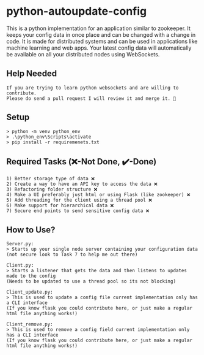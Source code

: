 # python-autoupdate-config

This is a python implementation for an application similar to zookeeper. It keeps your config data in once place and can be changed with a change in code. It is made for distributed systems and can be used in applications like machine learning and web apps. Your latest config data will automatically be available on all your distributed nodes using WebSockets. 

## Help Needed
```
If you are trying to learn python websockets and are willing to contribute. 
Please do send a pull request I will review it and merge it. 💖
```

## Setup
```
> python -m venv python_env
> .\python_env\Scripts\activate
> pip install -r requiremenets.txt
```

## Required Tasks (❌-Not Done, ✔️-Done)
```
1) Better storage type of data ❌
2) Create a way to have an API key to access the data ❌
3) Refactoring folder structure ❌
4) Make a UI preferably just html or using Flask (like zookeeper) ❌
5) Add threading for the client using a thread pool ❌
6) Make support for hierarchical data ❌
7) Secure end points to send sensitive config data ❌
```


## How to Use?
```
Server.py:
> Starts up your single node server containing your configuration data 
(not secure look to Task 7 to help me out there)

Client.py:
> Starts a listener that gets the data and then listens to updates made to the config 
(Needs to be updated to use a thread pool so its not blocking)

Client_update.py:
> This is used to update a config file current implementation only has a CLI interface 
(If you know flask you could contribute here, or just make a regular html file anything works!)

Client_remove.py:
> This is used to remove a config field current implementation only has a CLI interface 
(If you know flask you could contribute here, or just make a regular html file anything works!)
```

